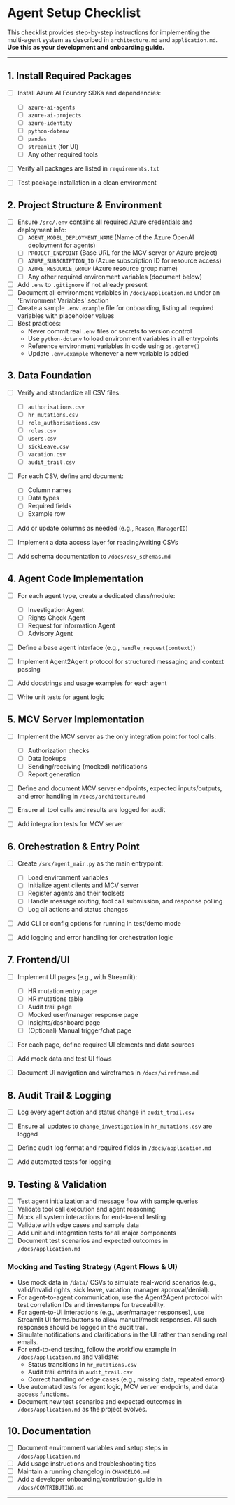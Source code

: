
# Agent Setup Checklist

This checklist provides step-by-step instructions for implementing the multi-agent system as described in `architecture.md` and `application.md`.  
**Use this as your development and onboarding guide.**

---


## 1. Install Required Packages

- [ ] Install Azure AI Foundry SDKs and dependencies:
    - [ ] `azure-ai-agents`
    - [ ] `azure-ai-projects`
    - [ ] `azure-identity`
    - [ ] `python-dotenv`
    - [ ] `pandas`
    - [ ] `streamlit` (for UI)
    - [ ] Any other required tools
- [ ] Verify all packages are listed in `requirements.txt`
- [ ] Test package installation in a clean environment



## 2. Project Structure & Environment

- [ ] Ensure `/src/.env` contains all required Azure credentials and deployment info:
    - [ ] `AGENT_MODEL_DEPLOYMENT_NAME` (Name of the Azure OpenAI deployment for agents)
    - [ ] `PROJECT_ENDPOINT` (Base URL for the MCV server or Azure project)
    - [ ] `AZURE_SUBSCRIPTION_ID` (Azure subscription ID for resource access)
    - [ ] `AZURE_RESOURCE_GROUP` (Azure resource group name)
    - [ ] Any other required environment variables (document below)
- [ ] Add `.env` to `.gitignore` if not already present
- [ ] Document all environment variables in `/docs/application.md` under an 'Environment Variables' section
- [ ] Create a sample `.env.example` file for onboarding, listing all required variables with placeholder values
- [ ] Best practices:
    - Never commit real `.env` files or secrets to version control
    - Use `python-dotenv` to load environment variables in all entrypoints
    - Reference environment variables in code using `os.getenv()`
    - Update `.env.example` whenever a new variable is added


## 3. Data Foundation

- [ ] Verify and standardize all CSV files:
    - [ ] `authorisations.csv`
    - [ ] `hr_mutations.csv`
    - [ ] `role_authorisations.csv`
    - [ ] `roles.csv`
    - [ ] `users.csv`
    - [ ] `sickLeave.csv`
    - [ ] `vacation.csv`
    - [ ] `audit_trail.csv`
- [ ] For each CSV, define and document:
    - [ ] Column names
    - [ ] Data types
    - [ ] Required fields
    - [ ] Example row
- [ ] Add or update columns as needed (e.g., `Reason`, `ManagerID`)
- [ ] Implement a data access layer for reading/writing CSVs
- [ ] Add schema documentation to `/docs/csv_schemas.md`


## 4. Agent Code Implementation

- [ ] For each agent type, create a dedicated class/module:
    - [ ] Investigation Agent
    - [ ] Rights Check Agent
    - [ ] Request for Information Agent
    - [ ] Advisory Agent
- [ ] Define a base agent interface (e.g., `handle_request(context)`)
- [ ] Implement Agent2Agent protocol for structured messaging and context passing
- [ ] Add docstrings and usage examples for each agent
- [ ] Write unit tests for agent logic


## 5. MCV Server Implementation

- [ ] Implement the MCV server as the only integration point for tool calls:
    - [ ] Authorization checks
    - [ ] Data lookups
    - [ ] Sending/receiving (mocked) notifications
    - [ ] Report generation
- [ ] Define and document MCV server endpoints, expected inputs/outputs, and error handling in `/docs/architecture.md`
- [ ] Ensure all tool calls and results are logged for audit
- [ ] Add integration tests for MCV server


## 6. Orchestration & Entry Point

- [ ] Create `/src/agent_main.py` as the main entrypoint:
    - [ ] Load environment variables
    - [ ] Initialize agent clients and MCV server
    - [ ] Register agents and their toolsets
    - [ ] Handle message routing, tool call submission, and response polling
    - [ ] Log all actions and status changes
- [ ] Add CLI or config options for running in test/demo mode
- [ ] Add logging and error handling for orchestration logic


## 7. Frontend/UI

- [ ] Implement UI pages (e.g., with Streamlit):
    - [ ] HR mutation entry page
    - [ ] HR mutations table
    - [ ] Audit trail page
    - [ ] Mocked user/manager response page
    - [ ] Insights/dashboard page
    - [ ] (Optional) Manual trigger/chat page
- [ ] For each page, define required UI elements and data sources
- [ ] Add mock data and test UI flows
- [ ] Document UI navigation and wireframes in `/docs/wireframe.md`


## 8. Audit Trail & Logging

- [ ] Log every agent action and status change in `audit_trail.csv`
- [ ] Ensure all updates to `change_investigation` in `hr_mutations.csv` are logged
- [ ] Define audit log format and required fields in `/docs/application.md`
- [ ] Add automated tests for logging



## 9. Testing & Validation

- [ ] Test agent initialization and message flow with sample queries
- [ ] Validate tool call execution and agent reasoning
- [ ] Mock all system interactions for end-to-end testing
- [ ] Validate with edge cases and sample data
- [ ] Add unit and integration tests for all major components
- [ ] Document test scenarios and expected outcomes in `/docs/application.md`

### Mocking and Testing Strategy (Agent Flows & UI)

- Use mock data in `/data/` CSVs to simulate real-world scenarios (e.g., valid/invalid rights, sick leave, vacation, manager approval/denial).
- For agent-to-agent communication, use the Agent2Agent protocol with test correlation IDs and timestamps for traceability.
- For agent-to-UI interactions (e.g., user/manager responses), use Streamlit UI forms/buttons to allow manual/mock responses. All such responses should be logged in the audit trail.
- Simulate notifications and clarifications in the UI rather than sending real emails.
- For end-to-end testing, follow the workflow example in `/docs/application.md` and validate:
    - Status transitions in `hr_mutations.csv`
    - Audit trail entries in `audit_trail.csv`
    - Correct handling of edge cases (e.g., missing data, repeated errors)
- Use automated tests for agent logic, MCV server endpoints, and data access functions.
- Document new test scenarios and expected outcomes in `/docs/application.md` as the project evolves.


## 10. Documentation

- [ ] Document environment variables and setup steps in `/docs/application.md`
- [ ] Add usage instructions and troubleshooting tips
- [ ] Maintain a running changelog in `CHANGELOG.md`
- [ ] Add a developer onboarding/contribution guide in `/docs/CONTRIBUTING.md`

---

